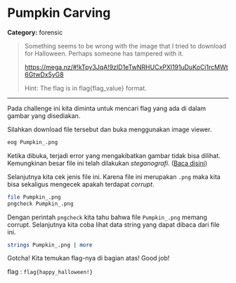 # Pumpkin Carving
**Category:** forensic
> Something seems to be wrong with the image that I tried to download for Halloween. Perhaps someone has tampered with it.
> 
> https://mega.nz/#!kTpy3JqA!9zID1eTwNRHUCxPXl191uDuKoCj1rcMWt6GtwDx5yG8
> 
> Hint: The flag is in flag{flag_value} format.
---

Pada challenge ini kita diminta untuk mencari flag yang ada di dalam gambar yang disediakan.

Silahkan download file tersebut dan buka menggunakan image viewer.
```bash
eog Pumpkin_.png
```

Ketika dibuka, terjadi error yang mengakibatkan gambar tidak bisa dilihat. Kemungkinan besar file ini telah dilakukan _steganografi_. ([Baca disini](https://id.wikipedia.org/wiki/Steganografi))

Selanjutnya kita cek jenis file ini. Karena file ini merupakan `.png` maka kita bisa sekaligus mengecek apakah terdapat _corrupt_.
```bash
file Pumpkin_.png
pngcheck Pumpkin_.png
```

Dengan perintah `pngcheck` kita tahu bahwa file `Pumpkin_.png` memang corrupt. Selanjutnya kita coba lihat data string yang dapat dibaca dari file ini.
```bash
strings Pumpkin_.png | more
```

Gotcha! Kita temukan flag-nya di bagian atas! Good job!

flag : `flag{happy_halloween!}`